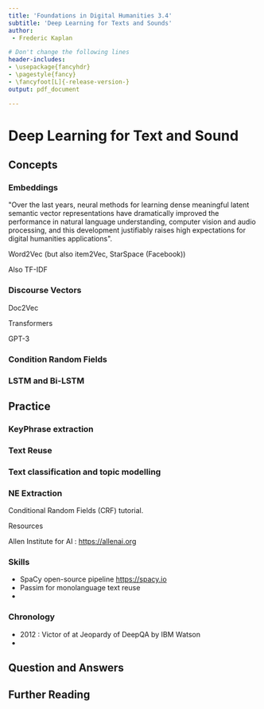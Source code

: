 ```yaml
---
title: 'Foundations in Digital Humanities 3.4'
subtitle: 'Deep Learning for Texts and Sounds'
author:
 - Frederic Kaplan

# Don't change the following lines
header-includes:
- \usepackage{fancyhdr}
- \pagestyle{fancy}
- \fancyfoot[L]{-release-version-}
output: pdf_document

---
```


# Deep Learning for Text and Sound

## Concepts

### Embeddings

"Over the last years, neural methods for learning dense meaningful latent semantic vector representations have dramatically improved the performance in natural language understanding, computer vision and audio processing, and this development justifiably raises high expectations for digital humanities applications".

Word2Vec (but also item2Vec, StarSpace (Facebook))

Also TF-IDF

### Discourse Vectors

Doc2Vec

Transformers

GPT-3

### Condition Random Fields

### LSTM and Bi-LSTM

### 



## Practice

### KeyPhrase extraction

### Text Reuse

### Text classification and topic modelling

### NE Extraction

Conditional Random Fields (CRF) tutorial. 



Resources

Allen Institute for AI : https://allenai.org

### Skills

- SpaCy open-source pipeline https://spacy.io
- Passim for monolanguage text reuse
- 

### Chronology 

- 2012 : Victor of at Jeopardy of DeepQA by IBM Watson
- 





## Question and Answers 



## Further Reading

